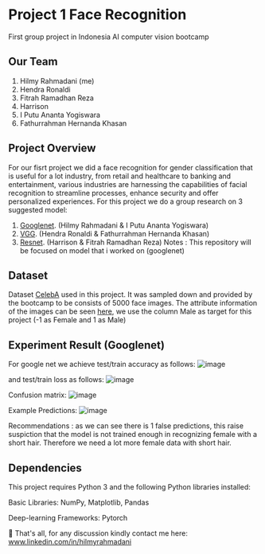 # Project 1 Face Recognition
First group project in Indonesia AI computer vision bootcamp
## Our Team
1. Hilmy Rahmadani (me)
2. Hendra Ronaldi
3. Fitrah Ramadhan Reza
4. Harrison
5. I Putu Ananta Yogiswara
6. Fathurrahman Hernanda Khasan
## Project Overview
For our fisrt project we did a face recognition for gender classification that is useful for a lot industry, from retail and healthcare to banking and entertainment, various industries are harnessing the capabilities of facial recognition to streamline processes, enhance security and offer personalized experiences.
For this project we do a group research on 3 suggested model:
1. [Googlenet](https://github.com/daniui/Machine-Learning-Project/blob/1665282e96cd8552c035666f5b4f3673c0393c3a/CV%20Indonesia%20AI%20Bootcamp/Dani_CVB_project_1_Face_Recognition_googlenet.ipynb). (Hilmy Rahmadani & I Putu Ananta Yogiswara)
2. [VGG](https://github.com/daniui/Machine-Learning-Project/blob/1665282e96cd8552c035666f5b4f3673c0393c3a/CV%20Indonesia%20AI%20Bootcamp/VGG.ipynb). (Hendra Ronaldi & Fathurrahman Hernanda Khasan)
3. [Resnet](https://github.com/daniui/Machine-Learning-Project/blob/1665282e96cd8552c035666f5b4f3673c0393c3a/CV%20Indonesia%20AI%20Bootcamp/Resnet.ipynb). (Harrison & Fitrah Ramadhan Reza)
Notes : This repository will be focused on model that i worked on (googlenet)
## Dataset 
Dataset [CelebA](https://mmlab.ie.cuhk.edu.hk/projects/CelebA.html) used in this project. It was sampled down and provided by the bootcamp to be consists of 5000 face images. The attribute information of the images can be seen [here](https://www.kaggle.com/datasets/jessicali9530/celeba-dataset/?select=list_attr_celeba.csv), we use the column Male as target for this project (-1 as Female and 1 as Male)
## Experiment Result (Googlenet)
For google net we achieve test/train accuracy as follows:
![image](https://github.com/daniui/Machine-Learning-Project/assets/120458194/e927578b-7112-41fe-9dca-ff10b7418ddd)

and test/train loss as follows: 
![image](https://github.com/daniui/Machine-Learning-Project/assets/120458194/62924f93-aabe-4598-b6f5-9977fc81d93d)

Confusion matrix:
![image](https://github.com/daniui/Machine-Learning-Project/assets/120458194/30fc15a5-bd81-4316-8490-364e1f4c9605)

Example Predictions:
![image](https://github.com/daniui/Machine-Learning-Project/assets/120458194/741c792f-609f-4212-a670-443fd4c0c8ac)

Recommendations : as we can see there is 1 false predictions, this raise suspiction that the model is not trained enough in recognizing female with a short hair. Therefore we need a lot more female data with short hair.

## Dependencies
This project requires Python 3 and the following Python libraries installed:

Basic Libraries: NumPy, Matplotlib, Pandas

Deep-learning Frameworks: Pytorch

📨 That's all, for any discussion kindly contact me here: www.linkedin.com/in/hilmyrahmadani
